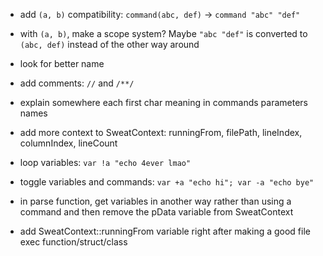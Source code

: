 - add `(a, b)` compatibility: `command(abc, def)` -> `command "abc" "def"`
- with `(a, b)`, make a scope system? Maybe `"abc "def"` is converted to `(abc, def)` instead of the other way around

- look for better name

- add comments: `//` and `/**/`

- explain somewhere each first char meaning in commands parameters names

- add more context to SweatContext: runningFrom, filePath, lineIndex, columnIndex, lineCount

- loop variables: `var !a "echo 4ever lmao"`
- toggle variables and commands: `var +a "echo hi"; var -a "echo bye"`

- in parse function, get variables in another way rather than using a command and then remove the pData variable from SweatContext

- add SweatContext::runningFrom variable right after making a good file exec function/struct/class